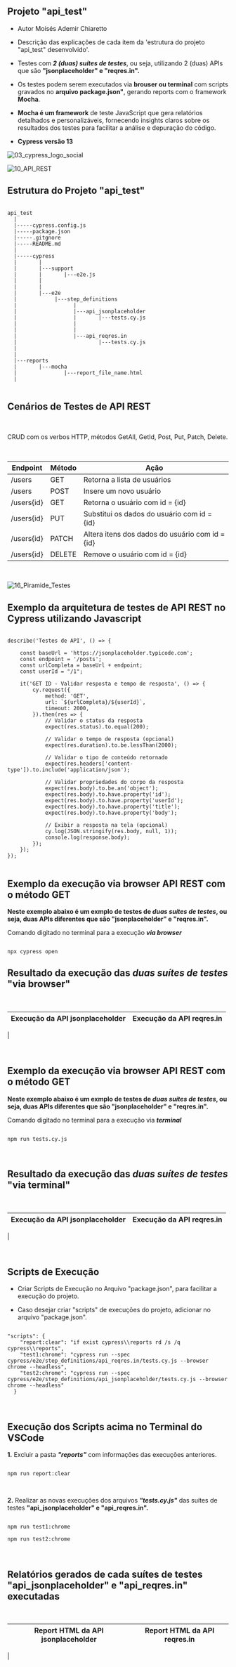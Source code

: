 ## Projeto "api_test"
- Autor Moisés Ademir Chiaretto
  
- Descrição das explicações de cada item da 'estrutura do projeto "api_test" desenvolvido'.

- Testes com **_2 (duas) suítes de testes_**, ou seja, utilizando 2 (duas) APIs que são **"jsonplaceholder" e "reqres.in".**

- Os testes podem serem executados via **brouser ou terminal** com scripts gravados no **arquivo package.json"**, gerando reports com o framework **Mocha**.

- **Mocha é um framework** de teste JavaScript que gera relatórios detalhados e personalizáveis, fornecendo insights claros sobre os resultados dos testes para facilitar a análise e depuração do código.
  
- **Cypress versão 13**

![03_cypress_logo_social](https://github.com/moiseschiaretto/Cypress_E2E_API_REST/assets/84775466/5ba913ef-e3d3-4958-be18-188ddce8d228)

![10_API_REST](https://github.com/moiseschiaretto/Cypress_E2E_API_REST/assets/84775466/93c6876a-4ab6-4838-96a7-960442cf42dd)
<br>


## Estrutura do Projeto "api_test"

```

api_test
  |
  |-----cypress.config.js
  |-----package.json
  |-----.gitgnore
  |-----README.md
  |
  |-----cypress
  |       | 
  |    	  |---support
  |	      |       |---e2e.js
  |	      |       
  |	      |
  |       |---e2e       
  |            |---step_definitions
  |                  |
  |                  |---api_jsonplaceholder
  |                  |       |---tests.cy.js
  |                  |  
  |                  |
  |                  |---api_reqres.in
  |                          |---tests.cy.js
  |                        
  |
  |---reports
  |       |---mocha
  |        	      |---report_file_name.html
  |


```

## Cenários de Testes de API REST
<br>

CRUD com os verbos HTTP, métodos GetAll, GetId, Post, Put, Patch, Delete.

<br>

|Endpoint	|Método		|Ação		|
|---------------|---------------|---------------|
|/users		|GET		|Retorna a lista de usuários				|
|/users		|POST		|Insere um novo usuário					|
|/users{id}	|GET		|Retorna o usuário com id = {id}			|
|/users{id}	|PUT		|Substitui os dados do usuário com id = {id}		|
|/users{id}	|PATCH		|Altera itens dos dados do usuário com id = {id}	|
|/users{id}	|DELETE		|Remove o usuário com id = {id}				|

<br>


![16_Piramide_Testes](https://github.com/moiseschiaretto/Cypress_E2E_API_REST/assets/84775466/c3287a16-3939-41f7-a137-538a99fadc96)
<br>


## Exemplo da arquitetura de testes de API REST no Cypress utilizando Javascript


```

describe('Testes de API', () => {

    const baseUrl = 'https://jsonplaceholder.typicode.com';
    const endpoint = '/posts';
    const urlCompleta = baseUrl + endpoint;
    const userId = "/1";

    it('GET ID - Validar resposta e tempo de resposta', () => {
        cy.request({
            method: 'GET',
            url: `${urlCompleta}/${userId}`,
            timeout: 2000,
        }).then(res => {
            // Validar o status da resposta
            expect(res.status).to.equal(200);

            // Validar o tempo de resposta (opcional)
            expect(res.duration).to.be.lessThan(2000);

            // Validar o tipo de conteúdo retornado
            expect(res.headers['content-type']).to.include('application/json');

            // Validar propriedades do corpo da resposta
            expect(res.body).to.be.an('object');
            expect(res.body).to.have.property('id');
            expect(res.body).to.have.property('userId');
            expect(res.body).to.have.property('title');
            expect(res.body).to.have.property('body');

            // Exibir a resposta na tela (opcional)
            cy.log(JSON.stringify(res.body, null, 1));
            console.log(response.body);
        });
    });
});


```


## Exemplo da execução via browser API REST com o método GET

**Neste exemplo abaixo é um exmplo de testes de _duas suítes de testes_, ou seja, duas APIs diferentes que são "jsonplaceholder" e "reqres.in".**
<br>

Comando digitado no terminal para a execução **_via browser_**

```

npx cypress open

```

## Resultado da execução das _duas suítes de testes_ "via browser"
<br>

|Execução da API jsonplaceholder	|Execução da API reqres.in 	|
|---------------------------------------|-------------------------------|
| 

<br>


## Exemplo da execução via browser API REST com o método GET

**Neste exemplo abaixo é um exmplo de testes de _duas suítes de testes_, ou seja, duas APIs diferentes que são "jsonplaceholder" e "reqres.in".**
<br>

Comando digitado no terminal para a execução via **_terminal_**

```

npm run tests.cy.js

```
<br>

## Resultado da execução das _duas suítes de testes_ "via terminal"
<br>

|Execução da API jsonplaceholder	|Execução da API reqres.in 	|
|---------------------------------------|-------------------------------|
| 


<br>

## Scripts de Execução

- Criar Scripts de Execução no Arquivo "package.json", para facilitar a execução do projeto.

- Caso desejar criar "scripts" de execuções do projeto, adicionar no arquivo "package.json".

	
```

"scripts": {
    "report:clear": "if exist cypress\\reports rd /s /q cypress\\reports",
    "test1:chrome": "cypress run --spec cypress/e2e/step_definitions/api_reqres.in/tests.cy.js --browser chrome --headless",
    "test2:chrome": "cypress run --spec cypress/e2e/step_definitions/api_jsonplaceholder/tests.cy.js --browser chrome --headless"
  }

```
<br>


## Execução dos Scripts acima no Terminal do VSCode

**1.** Excluir a pasta **_"reports"_** com informações das execuções anteriores.

```

npm run report:clear

```
<br>


**2.** Realizar as novas execuções dos arquivos **_"tests.cy.js"_** das suítes de testes **"api_jsonplaceholder" e "api_reqres.in".**

```

npm run test1:chrome

npm run test2:chrome

```
<br>

## Relatórios gerados de cada suítes de testes **"api_jsonplaceholder" e "api_reqres.in"** executadas
<br>

|Report HTML da API jsonplaceholder	|Report HTML da API reqres.in 		|
|---------------------------------------|---------------------------------------|
| 

<br>





